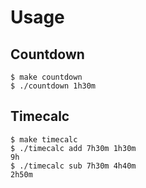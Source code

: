 # Usage

## Countdown

    $ make countdown
    $ ./countdown 1h30m

## Timecalc

    $ make timecalc
    $ ./timecalc add 7h30m 1h30m
    9h
    $ ./timecalc sub 7h30m 4h40m
    2h50m
